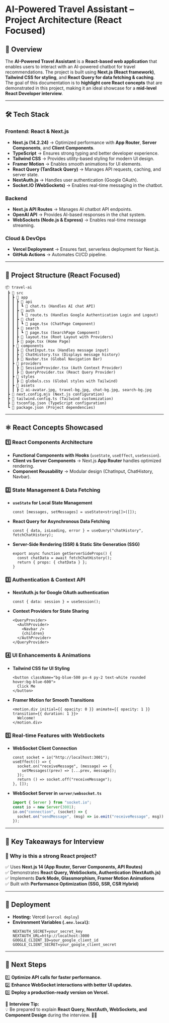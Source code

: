 # **AI-Powered Travel Assistant – Project Architecture (React Focused)**  

## **📌 Overview**  
The **AI-Powered Travel Assistant** is a **React-based web application** that enables users to interact with an AI-powered chatbot for travel recommendations. The project is built using **Next.js (React framework)**, **Tailwind CSS for styling**, and **React Query for data fetching & caching**. The goal of this documentation is to **highlight core React concepts** that are demonstrated in this project, making it an ideal showcase for a **mid-level React Developer interview**.

---

## **🛠️ Tech Stack**
### **Frontend: React & Next.js**
- **Next.js (14.2.24)** → Optimized performance with **App Router**, **Server Components**, and **Client Components**.
- **TypeScript** → Ensures strong typing and better developer experience.
- **Tailwind CSS** → Provides utility-based styling for modern UI design.
- **Framer Motion** → Enables smooth animations for UI elements.
- **React Query (TanStack Query)** → Manages API requests, caching, and server state.
- **NextAuth.js** → Handles user authentication (Google OAuth).
- **Socket.IO (WebSockets)** → Enables real-time messaging in the chatbot.

### **Backend**
- **Next.js API Routes** → Manages AI chatbot API endpoints.
- **OpenAI API** → Provides AI-based responses in the chat system.
- **WebSockets (Node.js & Express)** → Enables real-time message streaming.

### **Cloud & DevOps**
- **Vercel Deployment** → Ensures fast, serverless deployment for Next.js.
- **GitHub Actions** → Automates CI/CD pipeline.

---

## **📂 Project Structure (React Focused)**
```
📦 travel-ai
 ┣ 📂 src
 ┃ ┣ 📂 app
 ┃ ┃ ┣ 📂 api
 ┃ ┃ ┃ ┗ 📜 chat.ts (Handles AI chat API)
 ┃ ┃ ┣ 📂 auth
 ┃ ┃ ┃ ┗ 📜 route.ts (Handles Google Authentication Login and Logout)
 ┃ ┃ ┣ 📂 chat
 ┃ ┃ ┃ ┗ 📜 page.tsx (ChatPage Component)
 ┃ ┃ ┣ 📂 search
 ┃ ┃ ┃ ┗ 📜 page.tsx (SearchPage Component)
 ┃ ┃ ┣ 📜 layout.tsx (Root Layout with Providers)
 ┃ ┃ ┣ 📜 page.tsx (Home Page)
 ┃ ┣ 📂 components
 ┃ ┃ ┣ 📜 ChatInput.tsx (Handles message input)
 ┃ ┃ ┣ 📜 ChatHistory.tsx (Displays message history)
 ┃ ┃ ┣ 📜 Navbar.tsx (Global Navigation Bar)
 ┃ ┣ 📂 providers
 ┃ ┃ ┣ 📜 SessionProvider.tsx (Auth Context Provider)
 ┃ ┃ ┣ 📜 QueryProvider.tsx (React Query Provider)
 ┃ ┣ 📂 styles
 ┃ ┃ ┣ 📜 globals.css (Global styles with Tailwind)
 ┃ ┣ 📂 assets
 ┃ ┃ ┣ 📜 ai-avatar.jpg, travel-bg.jpg, chat-bg.jpg, search-bg.jpg
 ┣ 📜 next.config.mjs (Next.js configuration)
 ┣ 📜 tailwind.config.ts (Tailwind customization)
 ┣ 📜 tsconfig.json (TypeScript configuration)
 ┗ 📜 package.json (Project dependencies)
```

---

## **⚛️ React Concepts Showcased**
### **1️⃣ React Components Architecture**
- **Functional Components with Hooks** (`useState`, `useEffect`, `useSession`).
- **Client vs Server Components** → Next.js **App Router** handles optimized rendering.
- **Component Reusability** → Modular design (ChatInput, ChatHistory, Navbar).

### **2️⃣ State Management & Data Fetching**
- **`useState` for Local State Management**
  ```tsx
  const [messages, setMessages] = useState<string[]>([]);
  ```
- **React Query for Asynchronous Data Fetching**
  ```tsx
  const { data, isLoading, error } = useQuery("chatHistory", fetchChatHistory);
  ```
- **Server-Side Rendering (SSR) & Static Site Generation (SSG)**
  ```tsx
  export async function getServerSideProps() {
    const chatData = await fetchChatHistory();
    return { props: { chatData } };
  }
  ```

### **3️⃣ Authentication & Context API**
- **NextAuth.js for Google OAuth authentication**
  ```tsx
  const { data: session } = useSession();
  ```
- **Context Providers for State Sharing**
  ```tsx
  <QueryProvider>
    <AuthProvider>
      <Navbar />
      {children}
    </AuthProvider>
  </QueryProvider>
  ```

### **4️⃣ UI Enhancements & Animations**
- **Tailwind CSS for UI Styling**
  ```tsx
  <button className="bg-blue-500 px-4 py-2 text-white rounded hover:bg-blue-600">
    Click Me
  </button>
  ```
- **Framer Motion for Smooth Transitions**
  ```tsx
  <motion.div initial={{ opacity: 0 }} animate={{ opacity: 1 }} transition={{ duration: 1 }}>
    Welcome!
  </motion.div>
  ```

### **5️⃣ Real-time Features with WebSockets**
- **WebSocket Client Connection**
  ```tsx
  const socket = io("http://localhost:3001");
  useEffect(() => {
    socket.on("receiveMessage", (message) => {
      setMessages((prev) => [...prev, message]);
    });
    return () => socket.off("receiveMessage");
  }, []);
  ```
- **WebSocket Server in `server/websocket.ts`**
  ```ts
  import { Server } from "socket.io";
  const io = new Server(3001);
  io.on("connection", (socket) => {
    socket.on("sendMessage", (msg) => io.emit("receiveMessage", msg));
  });
  ```

---

## **🎯 Key Takeaways for Interview**
### **🔹 Why is this a strong React project?**
✅ Uses **Next.js 14 (App Router, Server Components, API Routes)**  
✅ Demonstrates **React Query, WebSockets, Authentication (NextAuth.js)**  
✅ Implements **Dark Mode, Glassmorphism, Framer Motion Animations**  
✅ Built with **Performance Optimization (SSG, SSR, CSR Hybrid)**  

---

## **🚀 Deployment**
- **Hosting:** Vercel (`vercel deploy`)  
- **Environment Variables (`.env.local`):**
  ```
  NEXTAUTH_SECRET=your_secret_key
  NEXTAUTH_URL=http://localhost:3000
  GOOGLE_CLIENT_ID=your_google_client_id
  GOOGLE_CLIENT_SECRET=your_google_client_secret
  ```

---

## **📌 Next Steps**
1️⃣ **Optimize API calls for faster performance.**  
2️⃣ **Enhance WebSocket interactions with better UI updates.**  
3️⃣ **Deploy a production-ready version on Vercel.**  

📌 **Interview Tip:**  
💡 Be prepared to explain **React Query, NextAuth, WebSockets, and Component Design** during the interview. 🚀🔥

